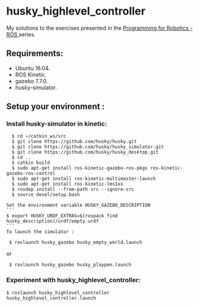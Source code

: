 # husky_highlevel_controller

My solutions to the exercises presented in the [Programming for Robotics - ROS ](http://www.rsl.ethz.ch/education-students/lectures/ros.html) series. 


## Requirements:
  * Ubuntu 16.04.
  * ROS Kinetic.
  * gazebo 7.7.0.
  * husky-simulator.
  
 
## Setup your environment : 
  ### Install husky-simulator in kinetic:
  ```
    $ cd ~/catkin_ws/src
    $ git clone https://github.com/husky/husky.git
    $ git clone https://github.com/husky/husky_simulator.git
    $ git clone https://github.com/husky/husky_desktop.git
    $ cd ..
    $ catkin build
    $ sudo apt-get install ros-kinetic-gazebo-ros-pkgs ros-kinetic-gazebo-ros-control
    $ sudo apt-get install ros-kinetic-multimaster-launch
    $ sudo apt-get install ros-kinetic-lms1xx
    $ rosdep install --from-path src --ignore-src  
    $ source devel/setup.bash
  ```
    Set the environment variable HUSKY_GAZEBO_DESCRIPTION
    ```
    $ export HUSKY_URDF_EXTRAS=$(rospack find husky_description)/urdf/empty.urdf
    ```
    To launch the simulator :
   ```
    $ roslaunch husky_gazebo husky_empty_world.launch
   ```
   or
   ```
    $ roslaunch husky_gazebo husky_playpen.launch 
  ```
  ### Experiment with husky_highlevel_controller:
    $ roslaunch husky_highlevel_controller husky_highlevel_controller.launch
  
  

